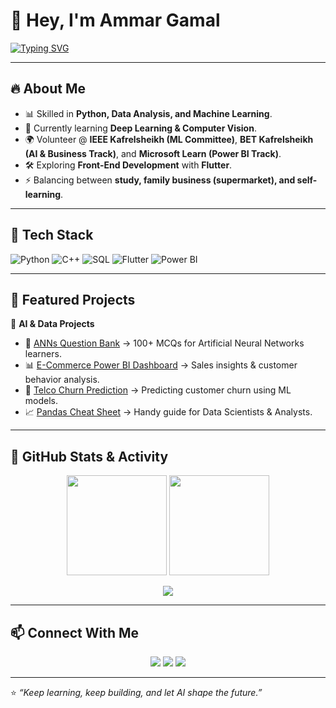 # 👋 Hey, I'm Ammar Gamal  

[![Typing SVG](https://readme-typing-svg.demolab.com?font=Fira+Code&size=24&pause=1000&color=36BCF7&width=700&lines=AI+Student+%40+Kafrelsheikh+University;Machine+Learning+%7C+Deep+Learning+Enthusiast;Data+Analyst+%7C+AI+Engineer+in+Progress;Open+Source+%7C+Volunteer+%7C+Lifelong+Learner)](https://git.io/typing-svg)

---

## 🔥 About Me  
- 📊 Skilled in **Python, Data Analysis, and Machine Learning**.  
- 🤖 Currently learning **Deep Learning & Computer Vision**.  
- 🌍 Volunteer @ **IEEE Kafrelsheikh (ML Committee)**, **BET Kafrelsheikh (AI & Business Track)**, and **Microsoft Learn (Power BI Track)**.  
- 🛠 Exploring **Front-End Development** with **Flutter**.  
- ⚡ Balancing between **study, family business (supermarket), and self-learning**.  

---

## 🧰 Tech Stack  

![Python](https://img.shields.io/badge/Python-3776AB?style=for-the-badge&logo=python&logoColor=white)
![C++](https://img.shields.io/badge/C++-00599C?style=for-the-badge&logo=cplusplus&logoColor=white)
![SQL](https://img.shields.io/badge/SQL-4479A1?style=for-the-badge&logo=mysql&logoColor=white)
![Flutter](https://img.shields.io/badge/Flutter-02569B?style=for-the-badge&logo=flutter&logoColor=white)
![Power BI](https://img.shields.io/badge/Power%20BI-F2C811?style=for-the-badge&logo=powerbi&logoColor=black)

---

## 📌 Featured Projects  

🚀 **AI & Data Projects**  
- 🧠 [ANNs Question Bank](#) → 100+ MCQs for Artificial Neural Networks learners.  
- 📊 [E-Commerce Power BI Dashboard](#) → Sales insights & customer behavior analysis.  
- 🤝 [Telco Churn Prediction](#) → Predicting customer churn using ML models.  
- 📈 [Pandas Cheat Sheet](#) → Handy guide for Data Scientists & Analysts.  

---

## 🌟 GitHub Stats & Activity  

<p align="center">
  <img src="https://github-readme-stats.vercel.app/api?username=Ammar-Gamal&show_icons=true&theme=tokyonight" height="160px"/>
  <img src="https://github-readme-streak-stats.herokuapp.com/?user=Ammar-Gamal&theme=tokyonight" height="160px"/>
</p>

<p align="center">
  <img src="https://github-readme-activity-graph.vercel.app/graph?username=Ammar-Gamal&theme=tokyo-night" />
</p>


---

## 📫 Connect With Me  

<p align="center">
  <a href="[https://linkedin.com/in/USERNAME](https://www.linkedin.com/in/ammar-gamal-96b7bb208/)"><img src="https://img.shields.io/badge/LinkedIn-0A66C2?style=for-the-badge&logo=linkedin&logoColor=white"/></a>
  <a href="ammargamal2005@gmail.com"><img src="https://img.shields.io/badge/Gmail-D14836?style=for-the-badge&logo=gmail&logoColor=white"/></a>
  <a href="https://www.kaggle.com/ammargamalmahmoud"><img src="https://img.shields.io/badge/Kaggle-20BEFF?style=for-the-badge&logo=kaggle&logoColor=white"/></a>
</p>

---

⭐️ *“Keep learning, keep building, and let AI shape the future.”*  
